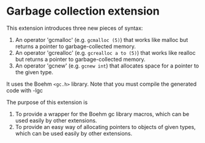 Garbage collection extension
=============================

This extension introduces three new pieces of syntax:

1. An operator 'gcmalloc' (e.g. `gcmalloc (5)`) that works like malloc but returns a pointer to garbage-collected memory.
2. An operator 'gcrealloc' (e.g. `gcrealloc a to (5)`) that works like realloc but returns a pointer to garbage-collected memory.
3. An operator 'gcnew' (e.g. `gcnew int`) that allocates space for a pointer to the given type.

It uses the Boehm `<gc.h>` library.  Note that you must compile the generated code with -lgc

The purpose of this extension is

1. To provide a wrapper for the Boehm gc library macros, which can be used easily by other extensions.
2. To provide an easy way of allocating pointers to objects of given types, which can be used easily by other extensions. 